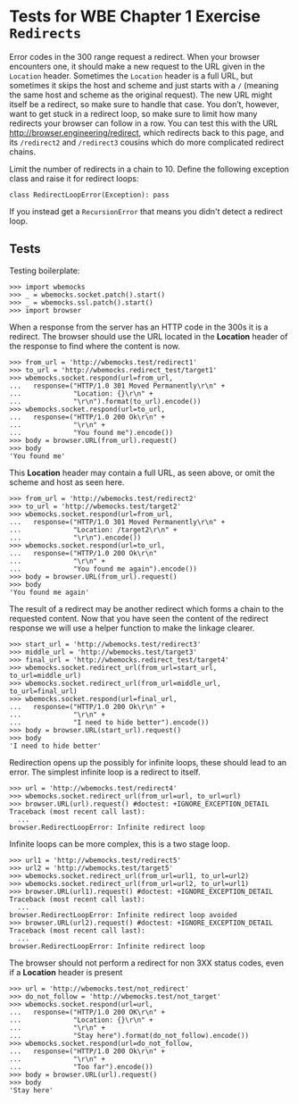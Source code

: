 Tests for WBE Chapter 1 Exercise `Redirects`
============================================

Error codes in the 300 range request a redirect. When your browser
encounters one, it should make a new request to the URL given in the
`Location` header. Sometimes the `Location` header is a full URL, but
sometimes it skips the host and scheme and just starts with a `/`
(meaning the same host and scheme as the original request). The new
URL might itself be a redirect, so make sure to handle that case. You
don’t, however, want to get stuck in a redirect loop, so make sure to
limit how many redirects your browser can follow in a row. You can
test this with the URL http://browser.engineering/redirect, which
redirects back to this page, and its `/redirect2` and `/redirect3`
cousins which do more complicated redirect chains.

Limit the number of redirects in a chain to 10. Define the following
exception class and raise it for redirect loops:

```
class RedirectLoopError(Exception): pass
```

If you instead get a `RecursionError` that means you didn't detect a
redirect loop.

Tests
-----

Testing boilerplate:

    >>> import wbemocks
    >>> _ = wbemocks.socket.patch().start()
    >>> _ = wbemocks.ssl.patch().start()
    >>> import browser

When a response from the server has an HTTP code in the 300s
  it is a redirect.
The browser should use the URL located in the __Location__ header
  of the response to find where the content is now.

    >>> from_url = 'http://wbemocks.test/redirect1'
    >>> to_url = 'http://wbemocks.redirect_test/target1'
    >>> wbemocks.socket.respond(url=from_url, 
    ...   response=("HTTP/1.0 301 Moved Permanently\r\n" +
    ...             "Location: {}\r\n" +
    ...             "\r\n").format(to_url).encode())
    >>> wbemocks.socket.respond(url=to_url,
    ...   response=("HTTP/1.0 200 Ok\r\n" +
    ...             "\r\n" +
    ...             "You found me").encode())
    >>> body = browser.URL(from_url).request()
    >>> body
    'You found me'
    
This __Location__ header may contain a full URL, as seen above, or
  omit the scheme and host as seen here.

    >>> from_url = 'http://wbemocks.test/redirect2'
    >>> to_url = 'http://wbemocks.test/target2'
    >>> wbemocks.socket.respond(url=from_url, 
    ...   response=("HTTP/1.0 301 Moved Permanently\r\n" +
    ...             "Location: /target2\r\n" + 
    ...             "\r\n").encode())
    >>> wbemocks.socket.respond(url=to_url, 
    ...   response=("HTTP/1.0 200 Ok\r\n"
    ...             "\r\n" +
    ...             "You found me again").encode())
    >>> body = browser.URL(from_url).request()
    >>> body
    'You found me again'
    
The result of a redirect may be another redirect which forms
  a chain to the requested content.
Now that you have seen the content of the redirect response we
  will use a helper function to make the linkage clearer.

    >>> start_url = 'http://wbemocks.test/redirect3'
    >>> middle_url = 'http://wbemocks.test/target3'
    >>> final_url = 'http://wbemocks.redirect_test/target4'
    >>> wbemocks.socket.redirect_url(from_url=start_url, to_url=middle_url)
    >>> wbemocks.socket.redirect_url(from_url=middle_url, to_url=final_url)
    >>> wbemocks.socket.respond(url=final_url,
    ...   response=("HTTP/1.0 200 Ok\r\n" +
    ...             "\r\n" +
    ...             "I need to hide better").encode())
    >>> body = browser.URL(start_url).request()
    >>> body
    'I need to hide better'

Redirection opens up the possibly for infinite loops, these should
lead to an error. The simplest infinite loop is a redirect to itself.

    >>> url = 'http://wbemocks.test/redirect4'
    >>> wbemocks.socket.redirect_url(from_url=url, to_url=url)
    >>> browser.URL(url).request() #doctest: +IGNORE_EXCEPTION_DETAIL
    Traceback (most recent call last):
      ...
    browser.RedirectLoopError: Infinite redirect loop

Infinite loops can be more complex, this is a two stage loop.

    >>> url1 = 'http://wbemocks.test/redirect5'
    >>> url2 = 'http://wbemocks.test/target5'
    >>> wbemocks.socket.redirect_url(from_url=url1, to_url=url2)
    >>> wbemocks.socket.redirect_url(from_url=url2, to_url=url1)
    >>> browser.URL(url1).request() #doctest: +IGNORE_EXCEPTION_DETAIL
    Traceback (most recent call last):
      ...
    browser.RedirectLoopError: Infinite redirect loop avoided
    >>> browser.URL(url2).request() #doctest: +IGNORE_EXCEPTION_DETAIL
    Traceback (most recent call last):
      ...
    browser.RedirectLoopError: Infinite redirect loop

The browser should not perform a redirect for non 3XX status codes, even if
  a __Location__ header is present

    >>> url = 'http://wbemocks.test/not_redirect'
    >>> do_not_follow = 'http://wbemocks.test/not_target'
    >>> wbemocks.socket.respond(url=url, 
    ...   response=("HTTP/1.0 200 OK\r\n" +
    ...             "Location: {}\r\n" +
    ...             "\r\n" +
    ...             "Stay here").format(do_not_follow).encode())
    >>> wbemocks.socket.respond(url=do_not_follow, 
    ...   response=("HTTP/1.0 200 Ok\r\n" +
    ...             "\r\n" +
    ...             "Too far").encode())
    >>> body = browser.URL(url).request()
    >>> body
    'Stay here'



